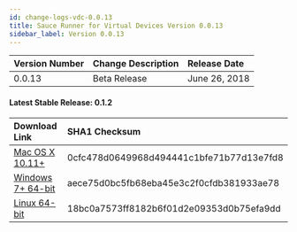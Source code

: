 ```yaml
---
id: change-logs-vdc-0.0.13
title: Sauce Runner for Virtual Devices Version 0.0.13
sidebar_label: Version 0.0.13
---
```


| Version Number | Change Description | Release Date |
| :-------------------------- | :--- | :---|
| 0.0.13 | Beta Release | June 26, 2018 |

#### Latest Stable Release: 0.1.2

| Download Link | SHA1 Checksum
| :-------------------------- | :---
| [Mac OS X 10.11+](https://saucelabs.com/downloads/sauce-runner-virtual-0.1.2-osx.zip) | 0cfc478d0649968d494441c1bfe71b77d13e7fd8
| [Windows 7+ 64-bit](https://saucelabs.com/downloads/sauce-runner-virtual-0.1.2-windows.zip) | aece75d0bc5fb68eba45e3c2f0cfdb381933ae78
| [Linux 64-bit](https://saucelabs.com/downloads/sauce-runner-virtual-0.1.2-linux.zip) | 18bc0a7573ff8182b6f01d2e09353d0b75efa9dd
